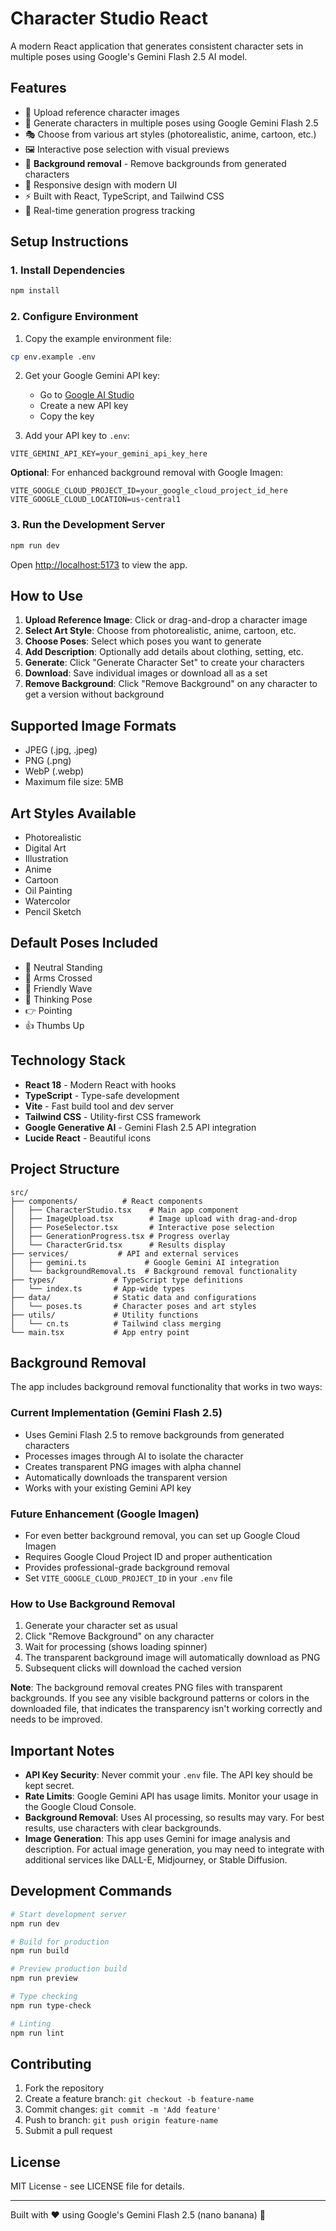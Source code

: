 # Character Studio React

A modern React application that generates consistent character sets in multiple poses using Google's Gemini Flash 2.5 AI model.

## Features

- 🎨 Upload reference character images
- 🤖 Generate characters in multiple poses using Google Gemini Flash 2.5
- 🎭 Choose from various art styles (photorealistic, anime, cartoon, etc.)
- 🖼️ Interactive pose selection with visual previews
- 🧹 **Background removal** - Remove backgrounds from generated characters
- 📱 Responsive design with modern UI
- ⚡ Built with React, TypeScript, and Tailwind CSS
- 🔄 Real-time generation progress tracking

## Setup Instructions

### 1. Install Dependencies

```bash
npm install
```

### 2. Configure Environment

1. Copy the example environment file:
```bash
cp env.example .env
```

2. Get your Google Gemini API key:
   - Go to [Google AI Studio](https://makersuite.google.com/app/apikey)
   - Create a new API key
   - Copy the key

3. Add your API key to `.env`:
```env
VITE_GEMINI_API_KEY=your_gemini_api_key_here
```

**Optional**: For enhanced background removal with Google Imagen:
```env
VITE_GOOGLE_CLOUD_PROJECT_ID=your_google_cloud_project_id_here
VITE_GOOGLE_CLOUD_LOCATION=us-central1
```

### 3. Run the Development Server

```bash
npm run dev
```

Open [http://localhost:5173](http://localhost:5173) to view the app.

## How to Use

1. **Upload Reference Image**: Click or drag-and-drop a character image
2. **Select Art Style**: Choose from photorealistic, anime, cartoon, etc.
3. **Choose Poses**: Select which poses you want to generate
4. **Add Description**: Optionally add details about clothing, setting, etc.
5. **Generate**: Click "Generate Character Set" to create your characters
6. **Download**: Save individual images or download all as a set
7. **Remove Background**: Click "Remove Background" on any character to get a version without background

## Supported Image Formats

- JPEG (.jpg, .jpeg)
- PNG (.png)
- WebP (.webp)
- Maximum file size: 5MB

## Art Styles Available

- Photorealistic
- Digital Art
- Illustration
- Anime
- Cartoon
- Oil Painting
- Watercolor
- Pencil Sketch

## Default Poses Included

- 🧍 Neutral Standing
- 🤗 Arms Crossed
- 👋 Friendly Wave
- 🤔 Thinking Pose
- 👉 Pointing
- 👍 Thumbs Up

## Technology Stack

- **React 18** - Modern React with hooks
- **TypeScript** - Type-safe development
- **Vite** - Fast build tool and dev server
- **Tailwind CSS** - Utility-first CSS framework
- **Google Generative AI** - Gemini Flash 2.5 API integration
- **Lucide React** - Beautiful icons

## Project Structure

```
src/
├── components/          # React components
│   ├── CharacterStudio.tsx    # Main app component
│   ├── ImageUpload.tsx        # Image upload with drag-and-drop
│   ├── PoseSelector.tsx       # Interactive pose selection
│   ├── GenerationProgress.tsx # Progress overlay
│   └── CharacterGrid.tsx      # Results display
├── services/           # API and external services
│   ├── gemini.ts             # Google Gemini AI integration
│   └── backgroundRemoval.ts  # Background removal functionality
├── types/             # TypeScript type definitions
│   └── index.ts       # App-wide types
├── data/              # Static data and configurations
│   └── poses.ts       # Character poses and art styles
├── utils/             # Utility functions
│   └── cn.ts          # Tailwind class merging
└── main.tsx           # App entry point
```

## Background Removal

The app includes background removal functionality that works in two ways:

### Current Implementation (Gemini Flash 2.5)
- Uses Gemini Flash 2.5 to remove backgrounds from generated characters
- Processes images through AI to isolate the character
- Creates transparent PNG images with alpha channel
- Automatically downloads the transparent version
- Works with your existing Gemini API key

### Future Enhancement (Google Imagen)
- For even better background removal, you can set up Google Cloud Imagen
- Requires Google Cloud Project ID and proper authentication
- Provides professional-grade background removal
- Set `VITE_GOOGLE_CLOUD_PROJECT_ID` in your `.env` file

### How to Use Background Removal
1. Generate your character set as usual
2. Click "Remove Background" on any character
3. Wait for processing (shows loading spinner)
4. The transparent background image will automatically download as PNG
5. Subsequent clicks will download the cached version

**Note**: The background removal creates PNG files with transparent backgrounds. If you see any visible background patterns or colors in the downloaded file, that indicates the transparency isn't working correctly and needs to be improved.

## Important Notes

- **API Key Security**: Never commit your `.env` file. The API key should be kept secret.
- **Rate Limits**: Google Gemini API has usage limits. Monitor your usage in the Google Cloud Console.
- **Background Removal**: Uses AI processing, so results may vary. For best results, use characters with clear backgrounds.
- **Image Generation**: This app uses Gemini for image analysis and description. For actual image generation, you may need to integrate with additional services like DALL-E, Midjourney, or Stable Diffusion.

## Development Commands

```bash
# Start development server
npm run dev

# Build for production
npm run build

# Preview production build
npm run preview

# Type checking
npm run type-check

# Linting
npm run lint
```

## Contributing

1. Fork the repository
2. Create a feature branch: `git checkout -b feature-name`
3. Commit changes: `git commit -m 'Add feature'`
4. Push to branch: `git push origin feature-name`
5. Submit a pull request

## License

MIT License - see LICENSE file for details.

---

Built with ❤️ using Google's Gemini Flash 2.5 (nano banana) 🍌